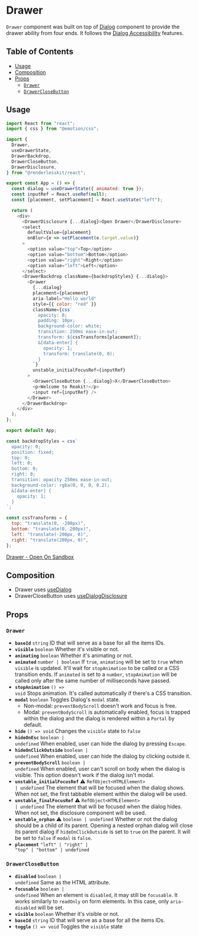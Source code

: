 # Drawer

`Drawer` component was built on top of [Dialog](https://reakit.io/docs/dialog/)
component to provide the drawer ability from four ends. It follows the
[Dialog Accessibility](https://reakit.io/docs/dialog/#accessibility) features.

## Table of Contents

- [Usage](#usage)
- [Composition](#composition)
- [Props](#props)
  - [`Drawer`](#drawer)
  - [`DrawerCloseButton`](#drawerclosebutton)

## Usage

```js
import React from "react";
import { css } from "@emotion/css";

import {
  Drawer,
  useDrawerState,
  DrawerBackdrop,
  DrawerCloseButton,
  DrawerDisclosure,
} from "@renderlesskit/react";

export const App = () => {
  const dialog = useDrawerState({ animated: true });
  const inputRef = React.useRef(null);
  const [placement, setPlacement] = React.useState("left");

  return (
    <div>
      <DrawerDisclosure {...dialog}>Open Drawer</DrawerDisclosure>
      <select
        defaultValue={placement}
        onBlur={e => setPlacement(e.target.value)}
      >
        <option value="top">Top</option>
        <option value="bottom">Bottom</option>
        <option value="right">Right</option>
        <option value="left">Left</option>
      </select>
      <DrawerBackdrop className={backdropStyles} {...dialog}>
        <Drawer
          {...dialog}
          placement={placement}
          aria-label="Hello world"
          style={{ color: "red" }}
          className={css`
            opacity: 0;
            padding: 10px;
            background-color: white;
            transition: 250ms ease-in-out;
            transform: ${cssTransforms[placement]};
            &[data-enter] {
              opacity: 1;
              transform: translate(0, 0);
            }
          `}
          unstable_initialFocusRef={inputRef}
        >
          <DrawerCloseButton {...dialog}>X</DrawerCloseButton>
          <p>Welcome to Reakit!</p>
          <input ref={inputRef} />
        </Drawer>
      </DrawerBackdrop>
    </div>
  );
};

export default App;

const backdropStyles = css`
  opacity: 0;
  position: fixed;
  top: 0;
  left: 0;
  bottom: 0;
  right: 0;
  transition: opacity 250ms ease-in-out;
  background-color: rgba(0, 0, 0, 0.2);
  &[data-enter] {
    opacity: 1;
  }
`;

const cssTransforms = {
  top: "translate(0, -200px)",
  bottom: "translate(0, 200px)",
  left: "translate(-200px, 0)",
  right: "translate(200px, 0)",
};
```

[Drawer - Open On Sandbox](https://codesandbox.io/s/ostxr)

## Composition

- Drawer uses [useDialog](https://reakit.io/docs/dialog/)
- DrawerCloseButton uses [useDialogDisclosure](https://reakit.io/docs/dialog/)

## Props

### `Drawer`

- **`baseId`** <code>string</code> ID that will serve as a base for all the
  items IDs.
- **`visible`** <code>boolean</code> Whether it's visible or not.
- **`animating`** <code>boolean</code> Whether it's animating or not.
- **`animated`** <code>number | boolean</code> If `true`, `animating` will be
  set to `true` when `visible` is updated. It'll wait for `stopAnimation` to be
  called or a CSS transition ends. If `animated` is set to a `number`,
  `stopAnimation` will be called only after the same number of milliseconds have
  passed.
- **`stopAnimation`** <code>() =&#62; void</code> Stops animation. It's called
  automatically if there's a CSS transition.
- **`modal`** <code>boolean</code> Toggles Dialog's `modal` state.
  - Non-modal: `preventBodyScroll` doesn't work and focus is free.
  - Modal: `preventBodyScroll` is automatically enabled, focus is trapped within
    the dialog and the dialog is rendered within a `Portal` by default.
- **`hide`** <code>() =&#62; void</code> Changes the `visible` state to `false`
- **`hideOnEsc`** <code>boolean | undefined</code> When enabled, user can hide
  the dialog by pressing `Escape`.
- **`hideOnClickOutside`** <code>boolean | undefined</code> When enabled, user
  can hide the dialog by clicking outside it.
- **`preventBodyScroll`** <code>boolean | undefined</code> When enabled, user
  can't scroll on body when the dialog is visible. This option doesn't work if
  the dialog isn't modal.
- **`unstable_initialFocusRef`** <span title="Experimental">⚠️</span>
  <code>RefObject&#60;HTMLElement&#62; | undefined</code> The element that will
  be focused when the dialog shows. When not set, the first tabbable element
  within the dialog will be used.
- **`unstable_finalFocusRef`** <span title="Experimental">⚠️</span>
  <code>RefObject&#60;HTMLElement&#62; | undefined</code> The element that will
  be focused when the dialog hides. When not set, the disclosure component will
  be used.
- **`unstable_orphan`** <span title="Experimental">⚠️</span> <code>boolean |
  undefined</code> Whether or not the dialog should be a child of its parent.
  Opening a nested orphan dialog will close its parent dialog if
  `hideOnClickOutside` is set to `true` on the parent. It will be set to `false`
  if `modal` is `false`.
- **`placement`** <code>&#34;left&#34; | &#34;right&#34; | &#34;top&#34; |
  &#34;bottom&#34; | undefined</code>

### `DrawerCloseButton`

- **`disabled`** <code>boolean | undefined</code> Same as the HTML attribute.
- **`focusable`** <code>boolean | undefined</code> When an element is
  `disabled`, it may still be `focusable`. It works similarly to `readOnly` on
  form elements. In this case, only `aria-disabled` will be set.
- **`visible`** <code>boolean</code> Whether it's visible or not.
- **`baseId`** <code>string</code> ID that will serve as a base for all the
  items IDs.
- **`toggle`** <code>() =&#62; void</code> Toggles the `visible` state
